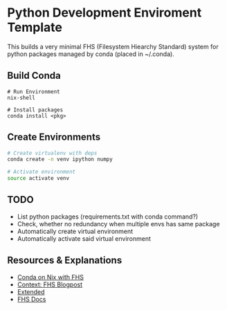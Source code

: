 # Python Development Enviroment Template

This builds a very minimal FHS (Filesystem Hiearchy Standard) system for python packages managed by conda (placed in ~/.conda).

## Build Conda
```
# Run Environment
nix-shell 

# Install packages
conda install <pkg>
```

## Create Environments
```bash
# Create virtualenv with deps
conda create -n venv ipython numpy

# Activate environment
source activate venv
```


## TODO
- List python packages (requirements.txt with conda command?)
- Check, whether no redundancy when multiple envs has same package
- Automatically create virtual environment
- Automatically activate said virtual environment

## Resources & Explanations
- [Conda on Nix with FHS](http://www.jaakkoluttinen.fi/blog/conda-on-nixos/)
- [Context: FHS Blogpost](https://sandervanderburg.blogspot.com/2013/09/composing-fhs-compatible-chroot.html)
- [Extended](https://github.com/olynch/scientific-fhs)
- [FHS Docs](https://ryantm.github.io/nixpkgs/builders/special/fhs-environments/)
